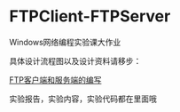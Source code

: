 # FTPClient-FTPServer
Windows网络编程实验课大作业

具体设计流程图以及设计资料请移步：

[FTP客户端和服务端的编写](http://www.admintony.com/FTP客户端和服务端的编写.html)

实验报告，实验内容，实验代码都在里面哦
